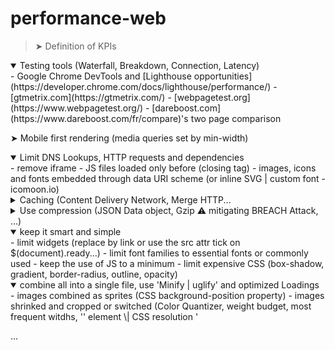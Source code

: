 <!-- This content will not appear in the rendered Markdown -->
<!-- This content will not appear in the rendered Markdown -->
# performance-web

> ➤ Definition of KPIs  

<details open>
  <summary>Testing tools (Waterfall, Breakdown, Connection, Latency)</summary>
  - Google Chrome DevTools and  [Lighthouse opportunities](https://developer.chrome.com/docs/lighthouse/performance/)  
  - [gtmetrix.com](https://gtmetrix.com/)  
  - [webpagetest.org](https://www.webpagetest.org/)  
  - [dareboost.com](https://www.dareboost.com/fr/compare)'s two page comparison  
</details>

➤ Mobile first rendering (media queries set by min-width)<br/>

<details open>
  <summary>Limit DNS Lookups, HTTP requests and dependencies</summary>
  - remove iframe  
  - JS files loaded only before </body> (closing tag)  
  - images, icons and fonts embedded through data URI scheme (or inline SVG | custom font - icomoon.io)  
</details>

<details>
  <summary>Caching (Content Delivery Network, Merge HTTP...</summary>
</details>

<details>
  <summary>Use compression (JSON Data object, Gzip ⚠️ mitigating BREACH Attack, ...)</summary>
</details>
  
<details open>
  <summary>keep it smart and simple</summary>
  - limit widgets (replace by link or use the src attr tick on $(document).ready...)  
  - limit font families to essential fonts or commonly used  
  - keep the use of JS to a minimum  
  - limit expensive CSS (box-shadow, gradient, border-radius, outline, opacity)  
</details>

<details open>
  <summary>combine all into a single file, use 'Minify | uglify' and optimized Loadings</summary>
  - images combined as sprites (CSS background-position property)  
  - images shrinked and cropped or switched (Color Quantizer, weight budget, most frequent witdhs, '<picture>' element \| CSS resolution '<img srcset'...)
  - JPG progressive format (very large images)  
  - animated GIF to FFmpeg or CSS3 animation  
</details>

...  
